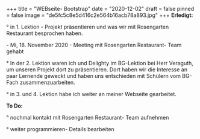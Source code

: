 +++
title = "WEBseite- Bootstrap"
date = "2020-12-02"
draft = false
pinned = false
image = "de5fc5c8e5d416c2e564b16acb78a893.jpg"
+++
**Erledigt:**

° in 1. Lektion - Projekt präsentieren und was wir mit Rosengarten Restaurant besprochen haben.

\- Mi, 18. November 2020 - Meeting mit Rosengarten Restaurant- Team gehabt

° In der 2. Lektion waren ich und Delighty im BG-Lektion bei Herr Veraguth, um unseren Projekt dort zu präsentieren. Dort haben wir die Interesse an paar Lernende geweckt und haben uns entschieden mit Schülern vom BG-Fach zusammenzuarbeiten. 

° in 3. und 4. Lektion habe ich weiter an meiner Webseite gearbeitet. 

**To Do:**

° nochmal kontakt mit Rosengarten Restaurant- Team aufnehmen

° weiter programmieren- Details bearbeiten